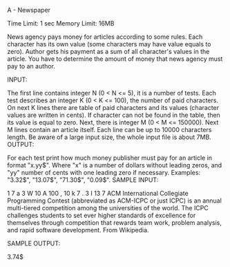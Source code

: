 A - Newspaper

Time Limit: 1 sec 
Memory Limit: 16MB

News agency pays money for articles according to some rules. Each character has its own value (some characters may have value equals to zero). Author gets his payment as a sum of all character's values in the article. You have to determine the amount of money that news agency must pay to an author.

INPUT:

The first line contains integer N (0 < N <= 5), it is a number of tests. Each test describes an integer K (0 < K <= 100), the number of paid characters. On next K lines there are table of paid characters and its values (character values are written in cents). If character can not be found in the table, then its value is equal to zero. Next, there is integer M (0 < M <= 150000). Next M lines contain an article itself. Each line can be up to 10000 characters length. Be aware of a large input size, the whole input file is about 7MB.
OUTPUT:

For each test print how much money publisher must pay for an article in format "x.yy$". Where "x" is a number of dollars without leading zeros, and "yy" number of cents with one leading zero if necessary. Examples: "3.32$", "13.07$", "71.30$", "0.09$".
SAMPLE INPUT:

1
7
a 3
W 10
A 100
, 10
k 7
. 3
I 13
7
ACM International Collegiate Programming Contest (abbreviated
as ACM-ICPC or just ICPC) is an annual multi-tiered competition
among the universities of the world. The ICPC challenges students
to set ever higher standards of excellence for themselves
through competition that rewards team work, problem analysis,
and rapid software development.
From Wikipedia.

SAMPLE OUTPUT:

3.74$

